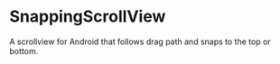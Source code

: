 # SnappingScrollView
A scrollview for Android that follows drag path and snaps to the top or bottom.
